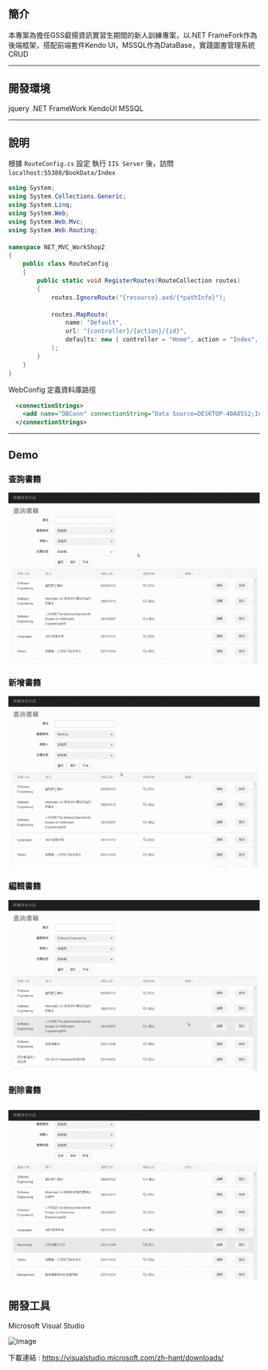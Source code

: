## 簡介
本專案為擔任GSS叡揚資訊實習生期間的新人訓練專案，以.NET FrameFork作為後端框架，搭配前端套件Kendo UI，MSSQL作為DataBase，實踐圖書管理系統CRUD

---

## 開發環境
jquery
.NET FrameWork
KendoUI
MSSQL

---

## 說明
根據 ```RouteConfig.cs``` 設定
執行 ```IIS Server``` 後，訪問 ```localhost:55380/BookData/Index```
```C#
using System;
using System.Collections.Generic;
using System.Linq;
using System.Web;
using System.Web.Mvc;
using System.Web.Routing;

namespace NET_MVC_WorkShop2
{
    public class RouteConfig
    {
        public static void RegisterRoutes(RouteCollection routes)
        {
            routes.IgnoreRoute("{resource}.axd/{*pathInfo}");

            routes.MapRoute(
                name: "Default",
                url: "{controller}/{action}/{id}",
                defaults: new { controller = "Home", action = "Index", id = UrlParameter.Optional }
            );
        }
    }
}
```

WebConfig 定義資料庫路徑
```xml
  <connectionStrings>
    <add name="DBConn" connectionString="Data Source=DESKTOP-40A05S2;Initial Catalog=GSSWEB;User ID=sa;Password=123456;" />
  </connectionStrings>
```

---
## Demo
### 查詢書籍
![image](https://github.com/Shih906/Book-Management-System/blob/master/gif/%E6%9F%A5%E8%A9%A2%E6%9B%B8%E7%B1%8D.gif)
### 新增書籍
![image](https://github.com/Shih906/Book-Management-System/blob/master/gif/%E6%96%B0%E5%A2%9E%E6%9B%B8%E7%B1%8D.gif)
### 編輯書籍
![image](https://github.com/Shih906/Book-Management-System/blob/master/gif/%E7%B7%A8%E8%BC%AF%E6%9B%B8%E7%B1%8D.gif)
### 刪除書籍
![image](https://github.com/Shih906/Book-Management-System/blob/master/gif/%E5%88%AA%E9%99%A4%E6%9B%B8%E7%B1%8D.gif)
---

## 開發工具
Microsoft Visual Studio 

![image](https://user-images.githubusercontent.com/88469902/148934026-74a24e50-dcdb-45bc-b3dd-e87fa9223d0d.png)

下載連結 : https://visualstudio.microsoft.com/zh-hant/downloads/
